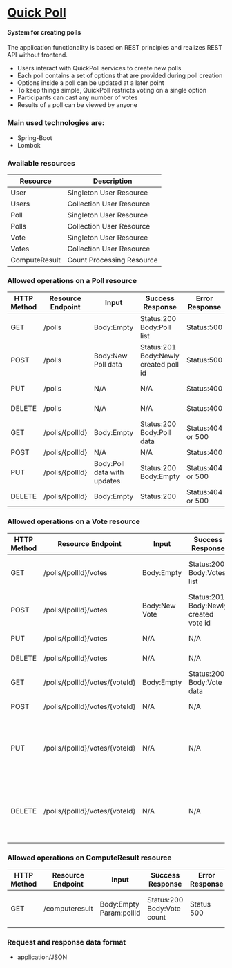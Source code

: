 # <a href="https://github.com/JavaWebinar/topjava">Quick Poll</a>
#### System for creating polls

The application functionality is based on REST principles and realizes REST API without frontend.
- Users interact with QuickPoll services to create new polls
- Each poll contains a set of options that are provided during poll
  creation
- Options inside a poll can be updated at a later point
- To keep things simple, QuickPoll restricts voting on a single option
- Participants can cast any number of votes
- Results of a poll can be viewed by anyone

### **Main used technologies are:**
  - Spring-Boot
  - Lombok

### **Available resources**
|Resource|Description|
|---|---|
|User|Singleton User Resource|
|Users|Collection User Resource|
|Poll|Singleton User Resource|
|Polls|Collection User Resource|
|Vote|Singleton User Resource|
|Votes|Collection User Resource|
|ComputeResult|Count Processing Resource|

### **Allowed operations on a Poll resource**
|HTTP Method|Resource Endpoint|Input|Success Response|Error Response|Description|
|---|---|---|---|---|---|
|GET|/polls|Body:Empty|Status:200 Body:Poll list|Status:500|Retrieves all available polls|
|POST|/polls|Body:New Poll data|Status:201 Body:Newly created poll id|Status:500|Creates a new poll|
|PUT|/polls|N/A|N/A|Status:400|Forbidden Action|
|DELETE|/polls|N/A|N/A|Status:400|Forbidden Action|
|GET|/polls/{pollId}|Body:Empty|Status:200 Body:Poll data|Status:404 or 500|Retrieves an existing poll|
|POST|/polls/{pollId}|N/A|N/A|Status:400|Foridden
|PUT|/polls/{pollId}|Body:Poll data with updates|Status:200 Body:Empty|Status:404 or 500|Updating an existing poll|
|DELETE|/polls/{pollId}|Body:Empty|Status:200|Status:404 or 500|Deletes an existing poll|

### **Allowed operations on a Vote resource**
|HTTP Method|Resource Endpoint|Input|Success Response|Error Response|Description|
|---|---|---|---|---|---|
|GET|/polls/{pollId}/votes|Body:Empty|Status:200 Body:Votes list|Status:500|Retrieves all available votes for a given poll|
|POST|/polls/{pollId}/votes|Body:New Vote|Status:201 Body:Newly created vote id|Status:500|Creates a new vote|
|PUT|/polls/{pollId}/votes|N/A|N/A|Status:400|Forbidden Action|
|DELETE|/polls/{pollId}/votes|N/A|N/A|Status:400|Forbidden Action|
|GET|/polls/{pollId}/votes/{voteId}|Body:Empty|Status:200 Body:Vote data|Status:404 or 500|Retrieves an existing vote|
|POST|/polls/{pollId}/votes/{voteId}|N/A|N/A|Status:400|Forbidden Action|
|PUT|/polls/{pollId}/votes/{voteId}|N/A|N/A|Status:400|Forbidden is a casted vote can′t be updated according to our requirements|
|DELETE|/polls/{pollId}/votes/{voteId}|N/A|N/A|Status:400|Forbidden is a casted vote can′t be updated according to our requirements|

### **Allowed operations on ComputeResult resource**
|HTTP Method|Resource Endpoint|Input|Success Response|Error Response|Description|
|---|---|---|---|---|---|
|GET|/computeresult|Body:Empty Param:pollId|Status:200 Body:Vote count|Status 500|Returns the vote count for the given poll|

### **Request and response data format**
- application/JSON
